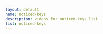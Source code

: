 ```yaml
--- 
layout: default
name: noticed-keys
description: videos for noticed-keys list
list: noticed-keys
---
```


<div class="player">
<div id="player"><!-- "https://www.youtube.com/watch?v={{site.data.lists[page.list][0]}}" --></div>
</div>

